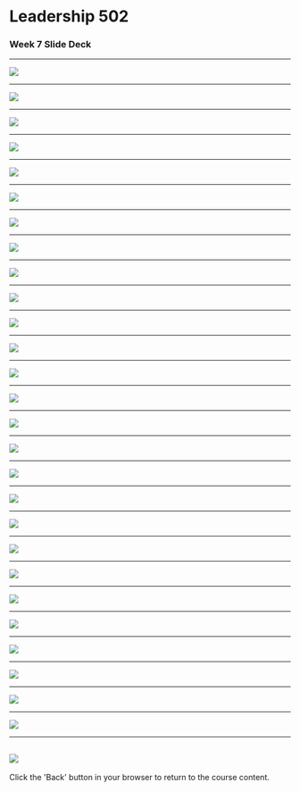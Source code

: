 
# Leadership 502

### Week 7 Slide Deck

---

![](LDRS502-7/assets/Slide01.jpeg)

---

![](LDRS502-7/assets/Slide02.jpeg)

---

![](LDRS502-7/assets/Slide03.jpeg)

---

![](LDRS502-7/assets/Slide04.jpeg)

---

![](LDRS502-7/assets/Slide05.jpeg)

---

![](LDRS502-7/assets/Slide06.jpeg)

---

![](LDRS502-7/assets/Slide07.jpeg)

---

![](LDRS502-7/assets/Slide08.jpeg)

---

![](LDRS502-7/assets/Slide09.jpeg)

---

![](LDRS502-7/assets/Slide10.jpeg)

---

![](LDRS502-7/assets/Slide11.jpeg)

---

![](LDRS502-7/assets/Slide12.jpeg)

---

![](LDRS502-7/assets/Slide13.jpeg)

---

![](LDRS502-7/assets/Slide14.jpeg)

---

![](LDRS502-7/assets/Slide15.jpeg)

---

![](LDRS502-7/assets/Slide16.jpeg)

---

![](LDRS502-7/assets/Slide17.jpeg)

---

![](LDRS502-7/assets/Slide18.jpeg)

---

![](LDRS502-7/assets/Slide19.jpeg)

---

![](LDRS502-7/assets/Slide20.jpeg)

---

![](LDRS502-7/assets/Slide21.jpeg)

---

![](LDRS502-7/assets/Slide22.jpeg)

---

![](LDRS502-7/assets/Slide23.jpeg)

---

![](LDRS502-7/assets/Slide24.jpeg)

---

![](LDRS502-7/assets/Slide25.jpeg)

---

![](LDRS502-7/assets/Slide26.jpeg)

---

![](LDRS502-7/assets/Slide27.jpeg)

---

![](LDRS502-7/assets/Slide28.jpeg)
---

Click the 'Back' button in your browser to return to the course content.
